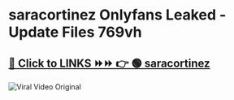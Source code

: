 
 # saracortinez Onlyfans Leaked - Update Files 769vh

## <h2><a href="https://clipsfans.com/saracortinez&ref=git">🔗 Click to LINKS ⏩⏩ 👉 🟢 saracortinez </a></h2>

<a href="https://clipsfans.com/saracortinez&ref=git" rel="nofollow" data-target="animated-image.originalLink"><img src="https://i.ibb.co.com/xMMVF88/686577567.gif" alt="Viral Video Original" style="max-width: 100%; display: inline-block;" data-target="animated-image.originalImage"></a>

